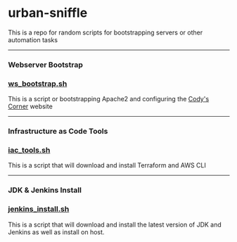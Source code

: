 # urban-sniffle
This is a repo for random scripts for bootstrapping servers or other automation tasks

---
### Webserver Bootstrap

### [ws_bootstrap.sh](https://raw.githubusercontent.com/james-cole2015/urban-sniffle/main/ws_bootstrap.sh)
This is a script or bootstrapping Apache2 and configuring the [Cody's Corner](https://github.com/james-cole2015/wrecked-machine "Cody's Corner") website

---

### Infrastructure as Code Tools

### [iac_tools.sh](https://raw.githubusercontent.com/james-cole2015/urban-sniffle/main/iac_tools.sh) 
This is a script that will download and install Terraform and AWS CLI

---

### JDK & Jenkins Install

### [jenkins_install.sh](https://github.com/james-cole2015/urban-sniffle/blob/main/jenkins_install.sh) 
This is a script that will download and install the latest version of JDK and Jenkins as well as install on host. 
